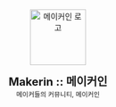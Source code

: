 <br />
<br />

<div align="center">
<a href="http://makerin.kr/"><img src="https://avatars.githubusercontent.com/u/171060545?s=200&v=4" alt="메이커인 로고" width="100" /></a>

<b><big><big>Makerin :: 메이커인</big></big></b><br />
<small>메이커들의 커뮤니티, 메이커인</small>  
</div>

<br />
<br />
